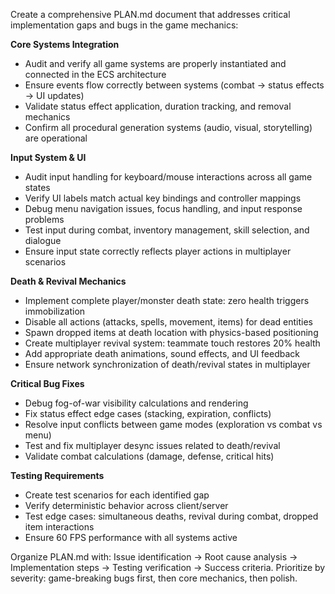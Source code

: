 Create a comprehensive PLAN.md document that addresses critical implementation gaps and bugs in the game mechanics:

**Core Systems Integration**
- Audit and verify all game systems are properly instantiated and connected in the ECS architecture
- Ensure events flow correctly between systems (combat → status effects → UI updates)
- Validate status effect application, duration tracking, and removal mechanics
- Confirm all procedural generation systems (audio, visual, storytelling) are operational

**Input System & UI**
- Audit input handling for keyboard/mouse interactions across all game states
- Verify UI labels match actual key bindings and controller mappings
- Debug menu navigation issues, focus handling, and input response problems
- Test input during combat, inventory management, skill selection, and dialogue
- Ensure input state correctly reflects player actions in multiplayer scenarios

**Death & Revival Mechanics**
- Implement complete player/monster death state: zero health triggers immobilization
- Disable all actions (attacks, spells, movement, items) for dead entities
- Spawn dropped items at death location with physics-based positioning
- Create multiplayer revival system: teammate touch restores 20% health
- Add appropriate death animations, sound effects, and UI feedback
- Ensure network synchronization of death/revival states in multiplayer

**Critical Bug Fixes**
- Debug fog-of-war visibility calculations and rendering
- Fix status effect edge cases (stacking, expiration, conflicts)
- Resolve input conflicts between game modes (exploration vs combat vs menu)
- Test and fix multiplayer desync issues related to death/revival
- Validate combat calculations (damage, defense, critical hits)

**Testing Requirements**
- Create test scenarios for each identified gap
- Verify deterministic behavior across client/server
- Test edge cases: simultaneous deaths, revival during combat, dropped item interactions
- Ensure 60 FPS performance with all systems active

Organize PLAN.md with: Issue identification → Root cause analysis → Implementation steps → Testing verification → Success criteria. Prioritize by severity: game-breaking bugs first, then core mechanics, then polish.